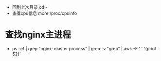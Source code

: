* 回到上次目录 cd -
* 查看cpu信息 more /proc/cpuinfo
# 查找nginx主进程
+   ps -ef | grep "nginx: master process" | grep -v "grep" | awk -F ' ' '{print $2}'